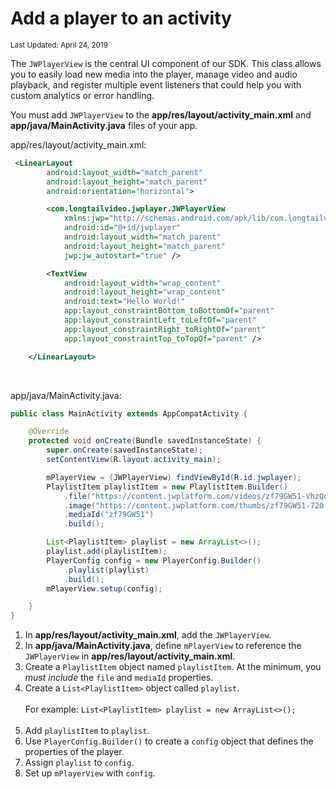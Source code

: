 # Add a player to an activity

<sup>Last Updated: April 24, 2019</sup>

The `JWPlayerView` is the central UI component of our SDK. This class allows you to easily load new media into the player, manage video and audio playback, and register multiple event listeners that could help you with custom analytics or error handling.

You must add `JWPlayerView` to the **app/res/layout/activity_main.xml** and **app/java/MainActivity.java** files of your app.

app/res/layout/activity_main.xml:
```xml
 <LinearLayout
        android:layout_width="match_parent"
        android:layout_height="match_parent"
        android:orientation="horizontal">

        <com.longtailvideo.jwplayer.JWPlayerView
            xmlns:jwp="http://schemas.android.com/apk/lib/com.longtailvideo.jwplayer"
            android:id="@+id/jwplayer"
            android:layout_width="match_parent"
            android:layout_height="match_parent"
            jwp:jw_autostart="true" />

        <TextView
            android:layout_width="wrap_content"
            android:layout_height="wrap_content"
            android:text="Hello World!"
            app:layout_constraintBottom_toBottomOf="parent"
            app:layout_constraintLeft_toLeftOf="parent"
            app:layout_constraintRight_toRightOf="parent"
            app:layout_constraintTop_toTopOf="parent" />

    </LinearLayout>
```

<br/>

app/java/MainActivity.java:
```java
public class MainActivity extends AppCompatActivity {

    @Override
    protected void onCreate(Bundle savedInstanceState) {
        super.onCreate(savedInstanceState);
        setContentView(R.layout.activity_main);

        mPlayerView = (JWPlayerView) findViewById(R.id.jwplayer);
        PlaylistItem playlistItem = new PlaylistItem.Builder()
            .file("https://content.jwplatform.com/videos/zf79GW51-VhzQqByf.mp4")
            .image("https://content.jwplatform.com/thumbs/zf79GW51-720.jpg")
            .mediaId("zf79GW51")
            .build();

        List<PlaylistItem> playlist = new ArrayList<>();
        playlist.add(playlistItem);
        PlayerConfig config = new PlayerConfig.Builder()
            .playlist(playlist)
            .build();
        mPlayerView.setup(config);

    }
}
```

1. In **app/res/layout/activity_main.xml**, add the `JWPlayerView`.
2. In **app/java/MainActivity.java**, define `mPlayerView` to reference the `JWPlayerView` in **app/res/layout/activity_main.xml**.
3. Create a `PlaylistItem` object named `playlistItem`. At the minimum, you *must include* the `file` and `mediaId` properties.
4. Create a `List<PlaylistItem>` object called `playlist`. <br/><br/>For example: `List<PlaylistItem> playlist = new ArrayList<>();`<br/><br/>
5. Add `playlistItem` to `playlist`.
6. Use `PlayerConfig.Builder()` to create a `config` object that defines the properties of the player.
7. Assign `playlist` to `config`.
8. Set up `mPlayerView` with `config`.